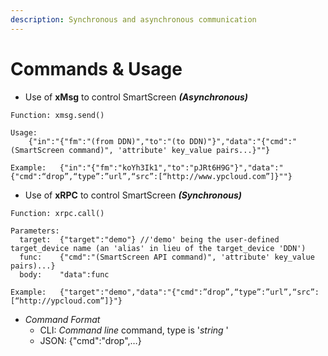 ```yaml
---
description: Synchronous and asynchronous communication
---
```


# Commands & Usage

* Use of **xMsg** to control SmartScreen _**\(Asynchronous\)**_

```text
Function: xmsg.send()

Usage:
    {"in":"{"fm":"(from DDN)","to":"(to DDN)"}","data":"{"cmd":"(SmartScreen command)", 'attribute' key_value pairs...}""}

Example:   {"in":"{"fm":"koYh3Ik1","to":"pJRt6H9G"}","data":"{"cmd":“drop”,“type”:”url”,“src”:[“http://www.ypcloud.com”]}""}
```

* Use of **xRPC** to control SmartScreen _**\(Synchronous\)**_

```text
Function: xrpc.call()

Parameters:
  target:  {"target":"demo"} //'demo' being the user-defined target_device name (an 'alias' in lieu of the target_device 'DDN')
  func:    {"cmd":"(SmartScreen API command)", 'attribute' key_value pairs)...}
  body:    "data":func

Example:   {"target":"demo","data":"{"cmd":”drop”,“type”:”url”,“src”:[“http://ypcloud.com”]}"}
```

* _Command Format_ 
  * CLI: _Command line_ command, type is '_string_ '
  * JSON: {"cmd":"drop",…}


